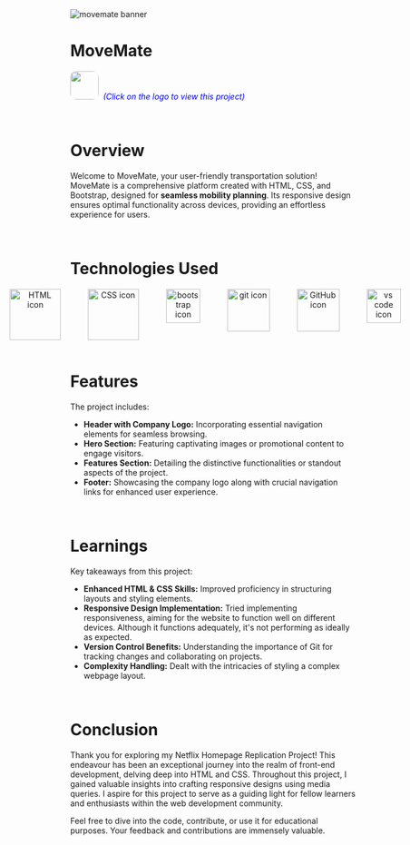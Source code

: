 <img src="https://i.postimg.cc/59XmPJh1/movemate-banner.jpg" alt="movemate banner">

# MoveMate 

[<img src="https://i.postimg.cc/8C3xY4zz/2.jpg" width="50" style="border-radius: 10px;" target="_main">](https://harshilshrma.github.io/MoveMate/) <span style="color:blue"> _&nbsp;(Click on the logo to view this project)_</span>

<br> 

# Overview
Welcome to MoveMate, your user-friendly transportation solution! MoveMate is a comprehensive platform created with HTML, CSS, and Bootstrap, designed for <strong>seamless mobility planning</strong>. Its responsive design ensures optimal functionality across devices, providing an effortless experience for users.

<br>

# Technologies Used

<!-- Technologies Used -->
<div style="text-align: center;">
  <div style="display: flex; justify-content: center; gap: 20px;">
    <img src="https://user-images.githubusercontent.com/25181517/192158954-f88b5814-d510-4564-b285-dff7d6400dad.png" alt="HTML icon" height="90px" title="HTML">
    &nbsp;&nbsp;
    <img src="https://user-images.githubusercontent.com/25181517/183898674-75a4a1b1-f960-4ea9-abcb-637170a00a75.png" alt="CSS icon" height="90px" title="CSS">
    &nbsp;&nbsp;
    <img src="https://user-images.githubusercontent.com/25181517/183898054-b3d693d4-dafb-4808-a509-bab54cf5de34.png" alt="bootstrap icon" height="60px" title="Bootstrap">
    &nbsp;&nbsp;
    <img src="https://user-images.githubusercontent.com/25181517/192108372-f71d70ac-7ae6-4c0d-8395-51d8870c2ef0.png" alt="git icon" height="75px" title="Git">
    &nbsp;&nbsp;
    <img src="https://user-images.githubusercontent.com/25181517/192108374-8da61ba1-99ec-41d7-80b8-fb2f7c0a4948.png" alt="GitHub icon" height="75px" title="GitHub">
    &nbsp;&nbsp;
    <img src="https://user-images.githubusercontent.com/25181517/192108891-d86b6220-e232-423a-bf5f-90903e6887c3.png" alt="vs code icon" height="60px" title="Microsoft Visual Studio">
    &nbsp;&nbsp;
  </div>
</div>

<br>

# Features
The project includes:

<ul>
    <li><strong>Header with Company Logo:</strong> Incorporating essential navigation elements for seamless browsing.</li>
    <li><strong>Hero Section:</strong> Featuring captivating images or promotional content to engage visitors.</li>
    <li><strong>Features Section:</strong> Detailing the distinctive functionalities or standout aspects of the project.</li>
    <li><strong>Footer:</strong> Showcasing the company logo along with crucial navigation links for enhanced user experience.</li>
</ul>



<br>

# Learnings
Key takeaways from this project:

<ul>
    <li><strong>Enhanced HTML & CSS Skills:</strong> Improved proficiency in structuring layouts and styling elements.</li>
    <li><strong>Responsive Design Implementation:</strong> Tried implementing responsiveness, aiming for the website to function well on different devices. Although it functions adequately, it's not performing as ideally as expected.</li>
    <li><strong>Version Control Benefits:</strong> Understanding the importance of Git for tracking changes and collaborating on projects.</li>
    <li><strong>Complexity Handling:</strong> Dealt with the intricacies of styling a complex webpage layout.</li>
</ul>


<br>

# Conclusion

Thank you for exploring my Netflix Homepage Replication Project! This endeavour has been an exceptional journey into the realm of front-end development, delving deep into HTML and CSS. Throughout this project, I gained valuable insights into crafting responsive designs using media queries. I aspire for this project to serve as a guiding light for fellow learners and enthusiasts within the web development community.

Feel free to dive into the code, contribute, or use it for educational purposes. Your feedback and contributions are immensely valuable.

<br>

